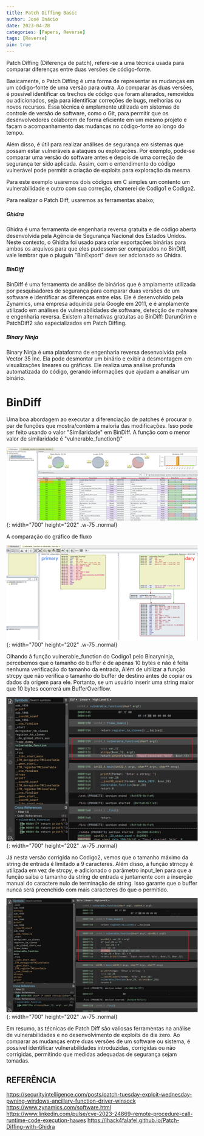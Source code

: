 ```yaml
---
title: Patch Diffing Basic
author: José Inácio
date: 2023-04-28
categories: [Papers, Reverse]
tags: [Reverse]
pin: true
---
```


Patch Diffing (Diferença de patch), refere-se a uma técnica usada para comparar diferenças entre duas versões de código-fonte.

Basicamente, o Patch Diffing é uma forma de representar as mudanças em um código-fonte de uma versão para outra. Ao comparar às duas versões, é possível identificar os trechos de código que foram alterados, removidos ou adicionados, seja para identificar correções de bugs, melhorias ou novos recursos. Essa técnica é amplamente utilizada em sistemas de controle de versão de software, como o Git, para permitir que os desenvolvedores colaborem de forma eficiente em um mesmo projeto e façam o acompanhamento das mudanças no código-fonte ao longo do tempo.

Além disso, é útil para realizar análises de segurança em sistemas que possam estar vulneráveis a ataques ou explorações. Por exemplo, pode-se comparar uma versão do software antes e depois de uma correção de segurança ter sido aplicada. Assim, com o entendimento do código vulnerável pode permitir a criação de exploits para exploração da mesma.

Para este exemplo usaremos dois códigos em C simples um contento um vulnerabilidade e outro com sua correção, chamerei de Codigo1 e Codigo2.

Para realizar o Patch Diff, usaremos as ferramentas abaixo;

<h5>Ghidra</h5>
Ghidra é uma ferramenta de engenharia reversa gratuita e de código aberta desenvolvida pela Agência de Segurança Nacional dos Estados Unidos. Neste contexto, o Ghidra foi usado para criar exportações binárias para ambos os arquivos para que eles pudessem ser comparados no BinDiff, vale lembrar que o pluguin "BinExport" deve ser adcionado ao Ghidra.

<h5>BinDiff</h5>
BinDiff é uma ferramenta de análise de binários que é amplamente utilizada por pesquisadores de segurança para comparar duas versões de um software e identificar as diferenças entre elas. Ele é desenvolvido pela Zynamics, uma empresa adquirida pela Google em 2011, e é amplamente utilizado em análises de vulnerabilidades de software, detecção de malware e engenharia reversa. Existem alternativas gratuitas ao BinDiff: DarunGrim e PatchDiff2 são especializados em Patch Diffing.

<h5>Binary Ninja</h5>
Binary Ninja é uma plataforma de engenharia reversa desenvolvida pela Vector 35 Inc. Ela pode desmontar um binário e exibir a desmontagem em visualizações lineares ou gráficas. Ele realiza uma análise profunda automatizada do código, gerando informações que ajudam a analisar um binário.


# BinDiff

Uma boa abordagem ao executar a diferenciação de patches é procurar o par de funções que mostra/contém a maioria das modificações. Isso pode ser feito usando o valor "Similaridade" em BinDiff. A função com o menor valor de similaridade é "vulnerable_function()"

![Desktop View](/img/patchdiff/BINDIFF-SIMI.PNG){: width="700" height="202" .w-75 .normal}

A comparação do gráfico de fluxo

![Desktop View](/img/patchdiff/BINDIFF-VIEW.PNG){: width="700" height="202" .w-75 .normal}

Olhando á função vulnerable_function do Codigo1 pelo Binaryninja, percebemos que o tamanho do buffer é de apenas 10 bytes e não é feita nenhuma verificação do tamanho da entrada, Além de ultilizar a função strcpy que não verifica o tamanho do buffer de destino antes de copiar os dados da origem para ele. Portanto, se um usuário inserir uma string maior que 10 bytes ocorrerá um BufferOverflow.

![Desktop View](/img/patchdiff/Binaryninja-vunc.PNG){: width="700" height="202" .w-75 .normal}

Já nesta versão corrigida no Codigo2, vemos que o tamanho máximo da string de entrada é limitado a 9 caracteres. Além disso, a função strncpy é utilizada em vez de strcpy, e adicionado o parâmetro input_len para que a função saiba o tamanho da string de entrada e juntamente com a inserção manual do caractere nulo de terminação de string. Isso garante que o buffer nunca será preenchido com mais caracteres do que o permitido.

![Desktop View](/img/patchdiff/Binaryninja-vuncOK.PNG){: width="700" height="202" .w-75 .normal}

Em resumo, as técnicas de Patch Diff são valiosas ferramentas na análise de vulnerabilidades e no desenvolvimento de exploits de dia zero. Ao comparar as mudanças entre duas versões de um software ou sistema, é possível identificar vulnerabilidades introduzidas, corrigidas ou não corrigidas, permitindo que medidas adequadas de segurança sejam tomadas.


## REFERÊNCIA
<https://securityintelligence.com/posts/patch-tuesday-exploit-wednesday-pwning-windows-ancillary-function-driver-winsock>
<https://www.zynamics.com/software.html>
<https://www.linkedin.com/pulse/cve-2023-24869-remote-procedure-call-runtime-code-execution-hawes>
<https://ihack4falafel.github.io/Patch-Diffing-with-Ghidra>

